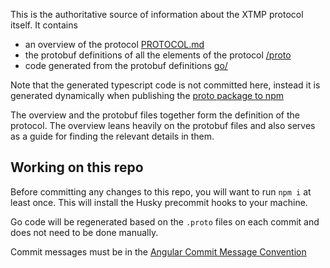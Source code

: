 This is the authoritative source of information about the XTMP protocol itself. It contains

* an overview of the protocol [PROTOCOL.md](https://github.com/xmtp/proto/blob/main/PROTOCOL.md)
* the protobuf definitions of all the elements of the protocol [/proto](https://github.com/xmtp/proto/blob/main/proto)
* code generated from the protobuf definitions [go/](https://github.com/xmtp/proto/blob/main/go)

Note that the generated typescript code is not committed here, instead it is generated dynamically when publishing the [proto package to npm](https://www.npmjs.com/package/@xmtp/proto)

The overview and the protobuf files together form the definition of the protocol. The overview leans heavily on the protobuf files and also serves as a guide for finding the relevant details in them.

## Working on this repo

Before committing any changes to this repo, you will want to run `npm i` at least once. This will install the Husky precommit hooks to your machine.

Go code will be regenerated based on the `.proto` files on each commit and does not need to be done manually.

Commit messages must be in the [Angular Commit Message Convention](https://gist.github.com/stephenparish/9941e89d80e2bc58a153)
